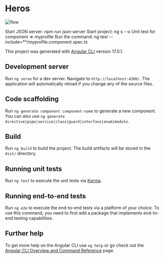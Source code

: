 # Heros

![flow](https://github.com/hussienkamalelden/taskHeroes/assets/51526094/9cd8dc3a-7414-4c04-8508-bfc3f807c536)

Start JSON server: npm run json-server
Start project: ng s --o
Unit test for component => myprofile
Run the command: ng test --include=**/myprofile.component.spec.ts

This project was generated with [Angular CLI](https://github.com/angular/angular-cli) version 17.0.1.


## Development server

Run `ng serve` for a dev server. Navigate to `http://localhost:4200/`. The application will automatically reload if you change any of the source files.

## Code scaffolding

Run `ng generate component component-name` to generate a new component. You can also use `ng generate directive|pipe|service|class|guard|interface|enum|module`.

## Build

Run `ng build` to build the project. The build artifacts will be stored in the `dist/` directory.

## Running unit tests

Run `ng test` to execute the unit tests via [Karma](https://karma-runner.github.io).

## Running end-to-end tests

Run `ng e2e` to execute the end-to-end tests via a platform of your choice. To use this command, you need to first add a package that implements end-to-end testing capabilities.

## Further help

To get more help on the Angular CLI use `ng help` or go check out the [Angular CLI Overview and Command Reference](https://angular.io/cli) page.
